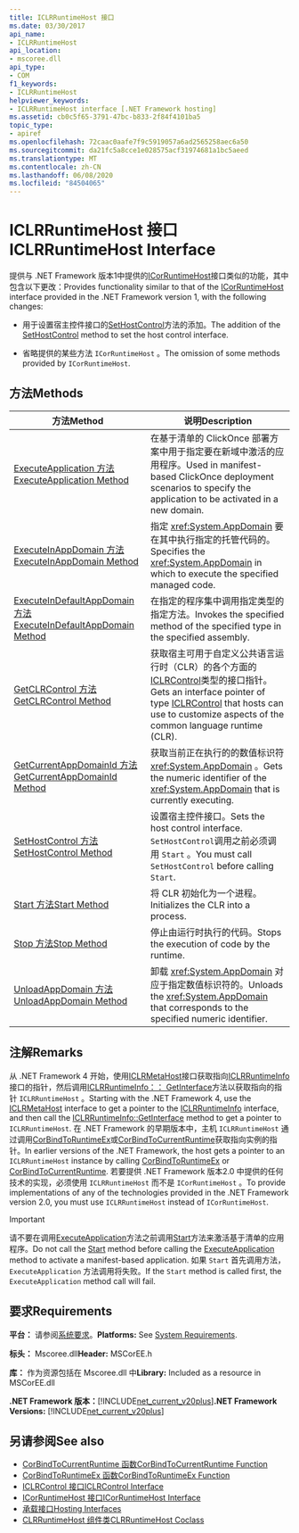 ```yaml
---
title: ICLRRuntimeHost 接口
ms.date: 03/30/2017
api_name:
- ICLRRuntimeHost
api_location:
- mscoree.dll
api_type:
- COM
f1_keywords:
- ICLRRuntimeHost
helpviewer_keywords:
- ICLRRuntimeHost interface [.NET Framework hosting]
ms.assetid: cb0c5f65-3791-47bc-b833-2f84f4101ba5
topic_type:
- apiref
ms.openlocfilehash: 72caac0aafe7f9c5919057a6ad2565258aec6a50
ms.sourcegitcommit: da21fc5a8cce1e028575acf31974681a1bc5aeed
ms.translationtype: MT
ms.contentlocale: zh-CN
ms.lasthandoff: 06/08/2020
ms.locfileid: "84504065"
---
```

# <a name="iclrruntimehost-interface"></a><span data-ttu-id="32fbb-102">ICLRRuntimeHost 接口</span><span class="sxs-lookup"><span data-stu-id="32fbb-102">ICLRRuntimeHost Interface</span></span>
<span data-ttu-id="32fbb-103">提供与 .NET Framework 版本1中提供的[ICorRuntimeHost](icorruntimehost-interface.md)接口类似的功能，其中包含以下更改：</span><span class="sxs-lookup"><span data-stu-id="32fbb-103">Provides functionality similar to that of the [ICorRuntimeHost](icorruntimehost-interface.md) interface provided in the .NET Framework version 1, with the following changes:</span></span>  
  
- <span data-ttu-id="32fbb-104">用于设置宿主控件接口的[SetHostControl](iclrruntimehost-sethostcontrol-method.md)方法的添加。</span><span class="sxs-lookup"><span data-stu-id="32fbb-104">The addition of the [SetHostControl](iclrruntimehost-sethostcontrol-method.md) method to set the host control interface.</span></span>  
  
- <span data-ttu-id="32fbb-105">省略提供的某些方法 `ICorRuntimeHost` 。</span><span class="sxs-lookup"><span data-stu-id="32fbb-105">The omission of some methods provided by `ICorRuntimeHost`.</span></span>  
  
## <a name="methods"></a><span data-ttu-id="32fbb-106">方法</span><span class="sxs-lookup"><span data-stu-id="32fbb-106">Methods</span></span>  
  
|<span data-ttu-id="32fbb-107">方法</span><span class="sxs-lookup"><span data-stu-id="32fbb-107">Method</span></span>|<span data-ttu-id="32fbb-108">说明</span><span class="sxs-lookup"><span data-stu-id="32fbb-108">Description</span></span>|  
|------------|-----------------|  
|[<span data-ttu-id="32fbb-109">ExecuteApplication 方法</span><span class="sxs-lookup"><span data-stu-id="32fbb-109">ExecuteApplication Method</span></span>](iclrruntimehost-executeapplication-method.md)|<span data-ttu-id="32fbb-110">在基于清单的 ClickOnce 部署方案中用于指定要在新域中激活的应用程序。</span><span class="sxs-lookup"><span data-stu-id="32fbb-110">Used in manifest-based ClickOnce deployment scenarios to specify the application to be activated in a new domain.</span></span>|  
|[<span data-ttu-id="32fbb-111">ExecuteInAppDomain 方法</span><span class="sxs-lookup"><span data-stu-id="32fbb-111">ExecuteInAppDomain Method</span></span>](iclrruntimehost-executeinappdomain-method.md)|<span data-ttu-id="32fbb-112">指定 <xref:System.AppDomain> 要在其中执行指定的托管代码的。</span><span class="sxs-lookup"><span data-stu-id="32fbb-112">Specifies the <xref:System.AppDomain> in which to execute the specified managed code.</span></span>|  
|[<span data-ttu-id="32fbb-113">ExecuteInDefaultAppDomain 方法</span><span class="sxs-lookup"><span data-stu-id="32fbb-113">ExecuteInDefaultAppDomain Method</span></span>](iclrruntimehost-executeindefaultappdomain-method.md)|<span data-ttu-id="32fbb-114">在指定的程序集中调用指定类型的指定方法。</span><span class="sxs-lookup"><span data-stu-id="32fbb-114">Invokes the specified method of the specified type in the specified assembly.</span></span>|  
|[<span data-ttu-id="32fbb-115">GetCLRControl 方法</span><span class="sxs-lookup"><span data-stu-id="32fbb-115">GetCLRControl Method</span></span>](iclrruntimehost-getclrcontrol-method.md)|<span data-ttu-id="32fbb-116">获取宿主可用于自定义公共语言运行时（CLR）的各个方面的[ICLRControl](iclrcontrol-interface.md)类型的接口指针。</span><span class="sxs-lookup"><span data-stu-id="32fbb-116">Gets an interface pointer of type [ICLRControl](iclrcontrol-interface.md) that hosts can use to customize aspects of the common language runtime (CLR).</span></span>|  
|[<span data-ttu-id="32fbb-117">GetCurrentAppDomainId 方法</span><span class="sxs-lookup"><span data-stu-id="32fbb-117">GetCurrentAppDomainId Method</span></span>](iclrruntimehost-getcurrentappdomainid-method.md)|<span data-ttu-id="32fbb-118">获取当前正在执行的的数值标识符 <xref:System.AppDomain> 。</span><span class="sxs-lookup"><span data-stu-id="32fbb-118">Gets the numeric identifier of the <xref:System.AppDomain> that is currently executing.</span></span>|  
|[<span data-ttu-id="32fbb-119">SetHostControl 方法</span><span class="sxs-lookup"><span data-stu-id="32fbb-119">SetHostControl Method</span></span>](iclrruntimehost-sethostcontrol-method.md)|<span data-ttu-id="32fbb-120">设置宿主控件接口。</span><span class="sxs-lookup"><span data-stu-id="32fbb-120">Sets the host control interface.</span></span> <span data-ttu-id="32fbb-121">`SetHostControl`调用之前必须调用 `Start` 。</span><span class="sxs-lookup"><span data-stu-id="32fbb-121">You must call `SetHostControl` before calling `Start`.</span></span>|  
|[<span data-ttu-id="32fbb-122">Start 方法</span><span class="sxs-lookup"><span data-stu-id="32fbb-122">Start Method</span></span>](iclrruntimehost-start-method.md)|<span data-ttu-id="32fbb-123">将 CLR 初始化为一个进程。</span><span class="sxs-lookup"><span data-stu-id="32fbb-123">Initializes the CLR into a process.</span></span>|  
|[<span data-ttu-id="32fbb-124">Stop 方法</span><span class="sxs-lookup"><span data-stu-id="32fbb-124">Stop Method</span></span>](iclrruntimehost-stop-method.md)|<span data-ttu-id="32fbb-125">停止由运行时执行的代码。</span><span class="sxs-lookup"><span data-stu-id="32fbb-125">Stops the execution of code by the runtime.</span></span>|  
|[<span data-ttu-id="32fbb-126">UnloadAppDomain 方法</span><span class="sxs-lookup"><span data-stu-id="32fbb-126">UnloadAppDomain Method</span></span>](iclrruntimehost-unloadappdomain-method.md)|<span data-ttu-id="32fbb-127">卸载 <xref:System.AppDomain> 对应于指定数值标识符的。</span><span class="sxs-lookup"><span data-stu-id="32fbb-127">Unloads the <xref:System.AppDomain> that corresponds to the specified numeric identifier.</span></span>|  
  
## <a name="remarks"></a><span data-ttu-id="32fbb-128">注解</span><span class="sxs-lookup"><span data-stu-id="32fbb-128">Remarks</span></span>  
 <span data-ttu-id="32fbb-129">从 .NET Framework 4 开始，使用[ICLRMetaHost](iclrmetahost-interface.md)接口获取指向[ICLRRuntimeInfo](iclrruntimeinfo-interface.md)接口的指针，然后调用[ICLRRuntimeInfo：： GetInterface](iclrruntimeinfo-getinterface-method.md)方法以获取指向的指针 `ICLRRuntimeHost` 。</span><span class="sxs-lookup"><span data-stu-id="32fbb-129">Starting with the .NET Framework 4, use the [ICLRMetaHost](iclrmetahost-interface.md) interface to get a pointer to the [ICLRRuntimeInfo](iclrruntimeinfo-interface.md) interface, and then call the [ICLRRuntimeInfo::GetInterface](iclrruntimeinfo-getinterface-method.md) method to get a pointer to `ICLRRuntimeHost`.</span></span> <span data-ttu-id="32fbb-130">在 .NET Framework 的早期版本中，主机 `ICLRRuntimeHost` 通过调用[CorBindToRuntimeEx](corbindtoruntimeex-function.md)或[CorBindToCurrentRuntime](corbindtocurrentruntime-function.md)获取指向实例的指针。</span><span class="sxs-lookup"><span data-stu-id="32fbb-130">In earlier versions of the .NET Framework, the host gets a pointer to an `ICLRRuntimeHost` instance by calling [CorBindToRuntimeEx](corbindtoruntimeex-function.md) or [CorBindToCurrentRuntime](corbindtocurrentruntime-function.md).</span></span> <span data-ttu-id="32fbb-131">若要提供 .NET Framework 版本2.0 中提供的任何技术的实现，必须使用 `ICLRRuntimeHost` 而不是 `ICorRuntimeHost` 。</span><span class="sxs-lookup"><span data-stu-id="32fbb-131">To provide implementations of any of the technologies provided in the .NET Framework version 2.0, you must use `ICLRRuntimeHost` instead of `ICorRuntimeHost`.</span></span>  
  
> [!IMPORTANT]
> <span data-ttu-id="32fbb-132">请不要在调用[ExecuteApplication](iclrruntimehost-executeapplication-method.md)方法之前调用[Start](iclrruntimehost-start-method.md)方法来激活基于清单的应用程序。</span><span class="sxs-lookup"><span data-stu-id="32fbb-132">Do not call the [Start](iclrruntimehost-start-method.md) method before calling the [ExecuteApplication](iclrruntimehost-executeapplication-method.md) method to activate a manifest-based application.</span></span> <span data-ttu-id="32fbb-133">如果 `Start` 首先调用方法， `ExecuteApplication` 方法调用将失败。</span><span class="sxs-lookup"><span data-stu-id="32fbb-133">If the `Start` method is called first, the `ExecuteApplication` method call will fail.</span></span>  
  
## <a name="requirements"></a><span data-ttu-id="32fbb-134">要求</span><span class="sxs-lookup"><span data-stu-id="32fbb-134">Requirements</span></span>  
 <span data-ttu-id="32fbb-135">**平台：** 请参阅[系统要求](../../get-started/system-requirements.md)。</span><span class="sxs-lookup"><span data-stu-id="32fbb-135">**Platforms:** See [System Requirements](../../get-started/system-requirements.md).</span></span>  
  
 <span data-ttu-id="32fbb-136">**标头：** Mscoree.dll</span><span class="sxs-lookup"><span data-stu-id="32fbb-136">**Header:** MSCorEE.h</span></span>  
  
 <span data-ttu-id="32fbb-137">**库：** 作为资源包括在 Mscoree.dll 中</span><span class="sxs-lookup"><span data-stu-id="32fbb-137">**Library:** Included as a resource in MSCorEE.dll</span></span>  
  
 <span data-ttu-id="32fbb-138">**.NET Framework 版本：**[!INCLUDE[net_current_v20plus](../../../../includes/net-current-v20plus-md.md)]</span><span class="sxs-lookup"><span data-stu-id="32fbb-138">**.NET Framework Versions:** [!INCLUDE[net_current_v20plus](../../../../includes/net-current-v20plus-md.md)]</span></span>  
  
## <a name="see-also"></a><span data-ttu-id="32fbb-139">另请参阅</span><span class="sxs-lookup"><span data-stu-id="32fbb-139">See also</span></span>

- [<span data-ttu-id="32fbb-140">CorBindToCurrentRuntime 函数</span><span class="sxs-lookup"><span data-stu-id="32fbb-140">CorBindToCurrentRuntime Function</span></span>](corbindtocurrentruntime-function.md)
- [<span data-ttu-id="32fbb-141">CorBindToRuntimeEx 函数</span><span class="sxs-lookup"><span data-stu-id="32fbb-141">CorBindToRuntimeEx Function</span></span>](corbindtoruntimeex-function.md)
- [<span data-ttu-id="32fbb-142">ICLRControl 接口</span><span class="sxs-lookup"><span data-stu-id="32fbb-142">ICLRControl Interface</span></span>](iclrcontrol-interface.md)
- [<span data-ttu-id="32fbb-143">ICorRuntimeHost 接口</span><span class="sxs-lookup"><span data-stu-id="32fbb-143">ICorRuntimeHost Interface</span></span>](icorruntimehost-interface.md)
- [<span data-ttu-id="32fbb-144">承载接口</span><span class="sxs-lookup"><span data-stu-id="32fbb-144">Hosting Interfaces</span></span>](hosting-interfaces.md)
- [<span data-ttu-id="32fbb-145">CLRRuntimeHost 组件类</span><span class="sxs-lookup"><span data-stu-id="32fbb-145">CLRRuntimeHost Coclass</span></span>](clrruntimehost-coclass.md)

